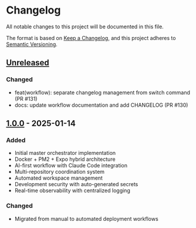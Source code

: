 # Changelog

All notable changes to this project will be documented in this file.

The format is based on [Keep a Changelog](https://keepachangelog.com/en/1.1.0/),
and this project adheres to [Semantic Versioning](https://semver.org/spec/v2.0.0.html).

## [Unreleased]

### Changed
- feat(workflow): separate changelog management from switch command (PR #131)
- docs: update workflow documentation and add CHANGELOG (PR #130)

## [1.0.0] - 2025-01-14

### Added
- Initial master orchestrator implementation
- Docker + PM2 + Expo hybrid architecture
- AI-first workflow with Claude Code integration
- Multi-repository coordination system
- Automated workspace management
- Development security with auto-generated secrets
- Real-time observability with centralized logging

### Changed
- Migrated from manual to automated deployment workflows

[unreleased]: https://github.com/GLab-Projects/trivance-ai-orchestrator/compare/v1.0.0...HEAD
[1.0.0]: https://github.com/GLab-Projects/trivance-ai-orchestrator/releases/tag/v1.0.0